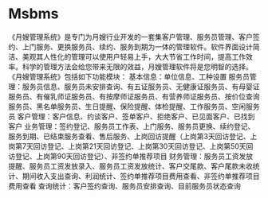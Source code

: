 # Msbms
 《月嫂管理系统》是专门为月嫂行业开发的一套集客户管理、服务员管理、客户签约、上门服务、更换服务员、续约、服务到期为一体的管理软件。软件界面设计简洁、美观其人性化的管理可以使用户轻易上手，大大节省工作时间，提高工作效率。科学的管理方法会给您带来无限的效益，月嫂管理软件将是您明智的选择。 《月嫂管理系统》包括如下功能模块： 基本信息：单位信息、工种设置 服务员管理：服务员信息、服务员未安排查询、有五证服务员、无健康证服务员、有母婴证服务员、有催乳师证服务员、有按摩师证服务员、有营养师证服务员、按价位查询服务员、黑名单服务员、生日提醒、保险提醒、体检提醒、工作服务员、空闲服务员 客户管理：客户信息、约谈客户、签单客户、拒绝客户、已见面客户、已找到客户 业务管理：签约登记、服务员工作表、上门服务、服务员更换、续约登记、服务到期、已结束服务查看、售后服务、上岗回访提醒（上岗第3天回访登记、上岗第7天回访登记、上岗第21天回访登记、上岗第30天回访登记、上岗第50天回访登记、上岗第90天回访登记）、非签约单推荐项目 财务管理：服务员工资发放提醒、服务员工资发放录入、服务员工资发放统计、客户交尾款、客户尾款未收统计、期间收入支出查询、利润统计、签约单推荐项目费用查看、非签约单推荐项目费用查看 查询统计：客户签约查询、服务员安排查询、目前服务员状态查询
